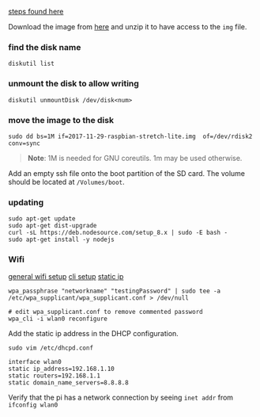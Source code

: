 [steps found here](https://www.raspberrypi.org/documentation/installation/installing-images/mac.md)

Download the image from [here](https://www.raspberrypi.org/downloads/raspbian/) and unzip it to have access to the `img` file.

### find the disk name
```
diskutil list
```

### unmount the disk to allow writing
```
diskutil unmountDisk /dev/disk<num>
```

### move the image to the disk
```
sudo dd bs=1M if=2017-11-29-raspbian-stretch-lite.img  of=/dev/rdisk2 conv=sync
```

> **Note**: 1M is needed for GNU coreutils. 1m may be used otherwise.

Add an empty ssh file onto the boot partition of the SD card. The volume should be located at `/Volumes/boot`.

### updating
```
sudo apt-get update
sudo apt-get dist-upgrade
curl -sL https://deb.nodesource.com/setup_8.x | sudo -E bash -
sudo apt-get install -y nodejs
```

### Wifi

[general wifi setup](https://raspberrypi.stackexchange.com/questions/37920/how-do-i-set-up-networking-wifi-static-ip-address)
[cli setup](https://www.raspberrypi.org/documentation/configuration/wireless/wireless-cli.md)
[static ip](https://raspberrypi.stackexchange.com/questions/37920/how-do-i-set-up-networking-wifi-static-ip-address/74428#74428)

```
wpa_passphrase "networkname" "testingPassword" | sudo tee -a /etc/wpa_supplicant/wpa_supplicant.conf > /dev/null

# edit wpa_supplicant.conf to remove commented password
wpa_cli -i wlan0 reconfigure
```

Add the static ip address in the DHCP configuration.

```
sudo vim /etc/dhcpd.conf
```

```
interface wlan0
static ip_address=192.168.1.10
static routers=192.168.1.1
static domain_name_servers=8.8.8.8
```

Verify that the pi has a network connection by seeing `inet addr` from `ifconfig wlan0`